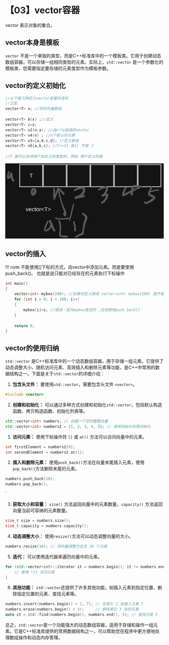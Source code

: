 # 【03】vector容器

vector 表示对象的集合。

## vector本身是模板

`vector` 不是一个单独的类型，而是C++标准库中的一个模板类。它用于创建动态数组容器，可以存储一组相同类型的元素。实际上，`std::vector` 是一个参数化的模板类，您需要指定要存储的元素类型作为模板参数。

## vector的定义初始化
```cpp
//以下是几种定义vector变量的语句
//泛型
vector<T> x; //空的向量数组

vector<T> b(x) ;//定义
vector<T> c=x;
vector<T> v2(n,a); //由n个a组成的vector
vector<T> v4(n) ; //n个默认的元素
vector<T> v3={a,b,c,d}; //定义散装
vector<T> v5{a,b,c}; //C++11 是{} 不是（）

//T 是可以支持用户自定义的类型的，例如 用户定义的类

```

![](assets/vector.jpg)

## vector的插入

!!! note
	不能使用[]下标的方式，向vector中添加元素。而是要使用push_back()。 也就是说只能对已经存在的元素执行下标操作
```cpp
int main()
{
	vector<int> mybox(200); //如果将定义换成 vector<int> mybox(200) 就不报错了
	for (int i = 0; i < 100; i++)
	{
		mybox[i]=i; //错误：因为mybox是空的 ,应该使用push_back()
	}

	return 0;
}
```
## vector的使用归纳

`std::vector` 是C++标准库中的一个动态数组容器，用于存储一组元素。它提供了动态调整大小、随机访问元素、高效插入和删除元素等功能，是C++中常用的数据结构之一。下面是关于`std::vector`的详细介绍：

  

1. **包含头文件：** 要使用`std::vector`，需要包含头文件 `<vector>`。

```C++
#include <vector>
```

2. **创建和初始化：** 可以通过多种方式创建和初始化`std::vector`，包括默认构造函数、拷贝构造函数、初始化列表等。

```C++
std::vector<int> numbers; // 创建一个空的整数向量
std::vector<int> numbers2 = {1, 2, 3, 4, 5}; // 使用初始化列表初始化
```

1. **访问元素：** 使用下标操作符 `[]` 或 `at()` 方法可以访问向量中的元素。

```C++
int firstElement = numbers2[0];
int secondElement = numbers2.at(1);
```

2. **插入和删除元素：** 使用`push_back()`方法在向量末尾插入元素，使用`pop_back()`方法删除末尾的元素。

```C++
numbers.push_back(10);
numbers.pop_back();
```

`

3. **获取大小和容量：** `size()` 方法返回向量中的元素数量，`capacity()` 方法返回向量当前可容纳的元素数量。

```C++
size_t size = numbers.size();
size_t capacity = numbers.capacity();
```

4. **动态调整大小：** 使用`resize()`方法可以动态调整向量的大小。

```C++
numbers.resize(10); // 将向量调整为包含 10 个元素
```

5. **迭代：** 可以使用迭代器来遍历向量中的元素。

```C++
for (std::vector<int>::iterator it = numbers.begin(); it != numbers.end(); ++it) {
    // 使用 *it 访问元素
}
```

6. **其他功能：** `std::vector`还提供了许多其他功能，如插入元素到指定位置、删除指定位置的元素、查找元素等。

```C++
numbers.insert(numbers.begin() + 2, 7); // 在索引 2 处插入元素 7
numbers.erase(numbers.begin() + 3);     // 删除索引 3 处的元素
auto it = std::find(numbers.begin(), numbers.end(), 5); // 查找元素 5
```

  
总之，`std::vector`是一个功能强大的动态数组容器，适用于存储和操作一组元素。它是C++标准库提供的常用数据结构之一，可以帮助您在程序中更方便地处理数组操作和动态内存管理。
